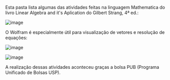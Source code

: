 Esta pasta lista algumas das atividades feitas na linguagem Mathematica do livro Linear Algebra and it's Aplication do Gilbert Strang, 4ª ed.:

![image](https://github.com/jmendes06/meusarquivos/assets/121638113/7ced1be4-f6c5-4892-b6ae-c89434de964c)

O Wolfram é especialmente útil para visualização de vetores e resolução de equações:

![image](https://github.com/jmendes06/meusarquivos/assets/121638113/1fe914e9-4628-4e31-b0ac-029a06e8ed4f)

![image](https://github.com/jmendes06/meusarquivos/assets/121638113/b811a96e-c55b-4491-b88b-c7802f83c957)

A realização dessas atividades aconteceu graças a bolsa PUB (Programa Unificado de Bolsas USP).

